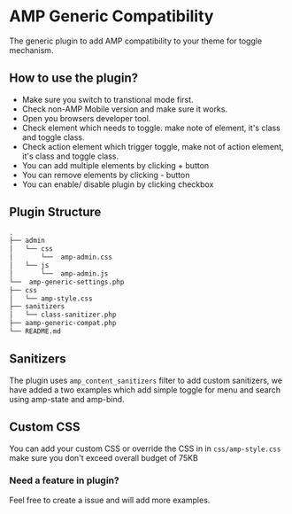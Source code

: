 # AMP Generic Compatibility

The generic plugin to add AMP compatibility to your theme for toggle mechanism.

## How to use the plugin?

- Make sure you switch to transtional mode first.
- Check non-AMP Mobile version and make sure it works.
- Open you browsers developer tool.
- Check element which needs to toggle. make note of element, it's class and toggle class.
- Check action element which trigger toggle, make not of action element, it's class and toggle class.
- You can add multiple elements by clicking + button
- You can remove elements by clicking - button
- You can enable/ disable plugin by clicking checkbox

## Plugin Structure

```markdown
.
├── admin
│   └── css
│       └──  amp-admin.css
│   └── js
│       └──  amp-admin.js
└──  amp-generic-settings.php
├── css
│   └── amp-style.css
├── sanitizers
│   └── class-sanitizer.php
├── aamp-generic-compat.php
└── README.md
```
## Sanitizers

The plugin uses `amp_content_sanitizers` filter to add custom sanitizers, we have added a two examples which add simple toggle for menu and search using amp-state and amp-bind.

## Custom CSS
You can add your custom CSS or override the CSS in in `css/amp-style.css` make sure you don't exceed overall budget of 75KB

### Need a feature in plugin?
Feel free to create a issue and will add more examples.